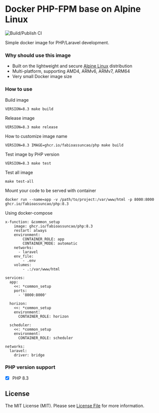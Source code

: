 # Docker PHP-FPM base on Alpine Linux

![Build/Publish CI](https://github.com/fabioassuncao/docker-images/workflows/Docker%20Build/Publish%20CI/badge.svg)

Simple docker image for PHP/Laravel development.

### Why should use this image

- Built on the lightweight and
  secure [Alpine Linux](https://www.alpinelinux.org/) distribution
- Multi-platform, supporting AMD4, ARMv6, ARMv7, ARM64
- Very small Docker image size

### How to use

Build image

```shell
VERSION=8.3 make build
```

Release image

```shell
VERSION=8.3 make release
```

How to customize image name

```shell
VERSION=8.3 IMAGE=ghcr.io/fabioassuncao/php make build
```

Test image by PHP version

```shell
VERSION=8.3 make test
```

Test all image

```shell
make test-all
```

Mount your code to be served with container

```shell
docker run --name=app -v /path/to/project:/var/www/html -p 8000:8000 ghcr.io/fabioassuncao/php:8.3
```

Using docker-compose

```
x-function: &common_setup
    image: ghcr.io/fabioassuncao/php:8.3
    restart: always
    environment:
        CONTAINER_ROLE: app
        CONTAINER_MODE: automatic
    networks:
      - laravel
    env_file:
        - .env
    volumes:
        - .:/var/www/html

services:
  app:
    <<: *common_setup
    ports:
      - '8000:8000'

  horizon:
    <<: *common_setup
    environment:
      CONTAINER_ROLE: horizon

  scheduler:
    <<: *common_setup
    environment:
      CONTAINER_ROLE: scheduler

networks:
  laravel:
    driver: bridge

```

### PHP version support
- [x] PHP 8.3


## License

The MIT License (MIT). Please see [License File](LICENSE) for more information.
